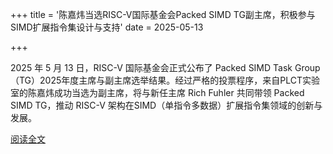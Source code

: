 +++
title = '陈嘉炜当选RISC-V国际基金会Packed SIMD TG副主席，积极参与SIMD扩展指令集设计与支持'
date = 2025-05-13

+++

2025 年 5 月 13 日，RISC-V 国际基金会正式公布了 Packed SIMD Task Group（TG）2025年度主席与副主席选举结果。经过严格的投票程序，来自PLCT实验室的陈嘉炜成功当选为副主席，将与新任主席 Rich Fuhler 共同带领 Packed SIMD TG，推动 RISC-V 架构在SIMD（单指令多数据）扩展指令集领域的创新与发展。

[阅读全文](https://mp.weixin.qq.com/s/KMBzo1R4uKl5rI8wkxttHg)

